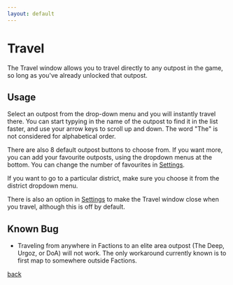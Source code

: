 ```yaml
---
layout: default
---
```


# Travel

The Travel window allows you to travel directly to any outpost in the game, so long as you've already unlocked that outpost.

## Usage

Select an outpost from the drop-down menu and you will instantly travel there. You can start typying in the name of the outpost to find it in the list faster, and use your arrow keys to scroll up and down. The word "The" is not considered for alphabetical order.

There are also 8 default outpost buttons to choose from. If you want more, you can add your favourite outposts, using the dropdown menus at the bottom. You can change the number of favourites in [Settings](settings).

If you want to go to a particular district, make sure you choose it from the district dropdown menu.

There is also an option in [Settings](settings) to make the Travel window close when you travel, although this is off by default.

## Known Bug

* Traveling from anywhere in Factions to an elite area outpost (The Deep, Urgoz, or DoA) will not work. The only workaround currently known is to first map to somewhere outside Factions.

[back](./)
